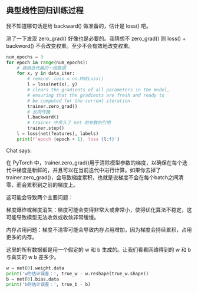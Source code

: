 ## 典型线性回归训练过程

我不知道哪句话是给 backward() 做准备的，估计是 loss() 吧。

测了一下发现 zero_grad() 好像也是必要的。我猜想不 zero_grad() 则 loss() + backword() 不会改变权重。至少不会有效地改变权重。

```py
num_epochs = 3
for epoch in range(num_epochs):
    # 调用迭代器的一组数据
    for x, y in data_iter:
        # remind: loss = nn.MSELoss()
        l = loss(net(x), y)
        # clears the gradients of all parameters in the model, 
        # ensuring that the gradients are fresh and ready to 
        # be computed for the current iteration.
        trainer.zero_grad()
        # 反向传播
        l.backward()
        # trainer 中传入了 net 的参数的引用
        trainer.step()
    l = loss(net(features), labels)
    print(f'epoch {epoch + 1}, loss {l:f}')
```

Chat says:

在 PyTorch 中，trainer.zero_grad()用于清除模型参数的梯度，以确保在每个迭代中梯度是新鲜的，并且可以在当前迭代中进行计算。如果你去掉了trainer.zero_grad()，会导致梯度累积，也就是说梯度不会在每个batch之间清零，而会累积到之前的梯度上。

这可能会导致两个主要问题：

梯度爆炸或梯度消失：梯度可能会变得非常大或非常小，使得优化算法不稳定，这可能导致模型无法收敛或收敛非常缓慢。

内存占用问题：梯度不清零可能会导致内存占用增加，因为梯度会持续累积，占用更多的内存。

这里的所有数据都是用一个假定的 w 和 b 生成的。让我们看看网络得到的 w 和 b 与真实的 w b 差多少。

```py
w = net[0].weight.data
print('w的估计误差：', true_w - w.reshape(true_w.shape))
b = net[0].bias.data
print('b的估计误差：', true_b - b)
```
